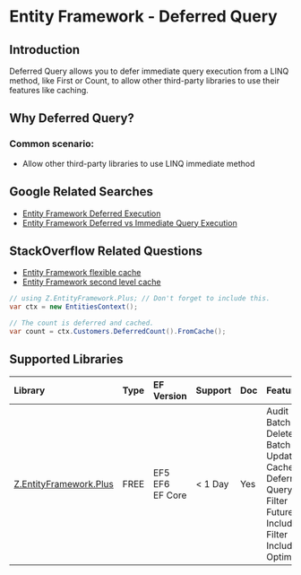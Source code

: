 # Entity Framework - Deferred Query

## Introduction

Deferred Query allows you to defer immediate query execution from a LINQ method, like First or Count, to allow other third-party libraries to use their features like caching.

## Why Deferred Query?

### Common scenario:

 - Allow other third-party libraries to use LINQ immediate method

## Google Related Searches

 - [Entity Framework Deferred Execution](https://www.google.com/search?q=entity+framework+deferred+execution)
 - [Entity Framework Deferred vs Immediate Query Execution](https://www.google.com/search?q=entity+framework+deferred+vs+immediate+query+execution)

## StackOverflow Related Questions

 - [Entity Framework flexible cache](https://stackoverflow.com/questions/38527253/entity-framework-flexible-cache)
 - [Entity Framework second level cache](https://stackoverflow.com/questions/35549009/entity-framework-second-level-cache)



```csharp
// using Z.EntityFramework.Plus; // Don't forget to include this.
var ctx = new EntitiesContext();

// The count is deferred and cached.
var count = ctx.Customers.DeferredCount().FromCache();
```

## Supported Libraries

|Library	|Type	|EF Version	|Support	|Doc	|Features|
|:----------|:----------|:----------|:----------|:----------|:----------|
|[Z.EntityFramework.Plus](/ef-plus)	|FREE	|EF5<br>EF6<br>EF Core|	< 1 Day	|Yes    |Audit<br>Batch Delete<br>Batch Update<br>Cache<br>Deferred Query<br>Filter<br>Future<br>Include Filter<br>Include Optimized|
